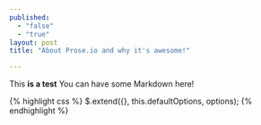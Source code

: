 ```yaml
---
published: 
  - "false"
  - "true"
layout: post
title: "About Prose.io and why it's awesome!"

---
```


This **is a test** You can have some Markdown here!



<div class="highlight-full-view">
{% highlight css %}
$.extend({}, this.defaultOptions, options);
{% endhighlight %}
</div>
